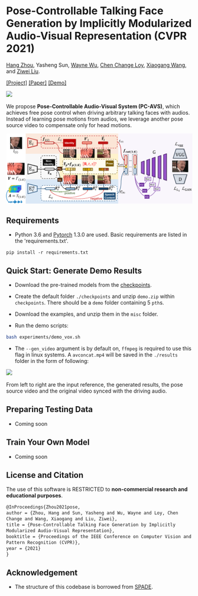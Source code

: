 # Pose-Controllable Talking Face Generation by Implicitly Modularized Audio-Visual Representation (CVPR 2021)

[Hang Zhou](https://hangz-nju-cuhk.github.io/), Yasheng Sun, [Wayne Wu](https://wywu.github.io/), [Chen Change Loy](http://personal.ie.cuhk.edu.hk/~ccloy/), [Xiaogang Wang](http://www.ee.cuhk.edu.hk/~xgwang/), and [Ziwei Liu](https://liuziwei7.github.io/).

[[Project]](https://hangz-nju-cuhk.github.io/projects/PC-AVS) [[Paper]](https://arxiv.org/abs/1807.07860) [[Demo]](https://www.youtube.com/watch?v=-J2zANwdjcQ)

[comment]: <> (<img src='./misc/teaser.png' width=880>)


<img src='./misc/demo.gif' width=720>

We propose **Pose-Controllable Audio-Visual System (PC-AVS)**, 
which achieves free pose control when driving arbitrary talking faces with audios. Instead of learning pose motions from audios, we leverage another pose source video to compensate only for head motions.


<img src='./misc/method.png' width=880>

## Requirements
* Python 3.6 and [Pytorch](https://pytorch.org/) 1.3.0 are used. Basic requirements are listed in the 'requirements.txt'.

```
pip install -r requirements.txt
```


## Quick Start: Generate Demo Results
* Download the pre-trained models from the [checkpoints](https://drive.google.com/file/d/1Zehr3JLIpzdg2S5zZrhIbpYPKF-4gKU_/view?usp=sharing).

* Create the default folder ```./checkpoints``` and 
unzip ```demo.zip``` within ```checkpoints```. There should be a ```demo``` folder containing 5 ```pth```s.

* Download the examples, and unzip them in the ```misc``` folder.

* Run the demo scripts:
``` bash
bash experiments/demo_vox.sh
```


* The ```--gen_video``` argument is by default on, 
```ffmpeg``` is required to use this flag in linux systems. 
A ```avconcat.mp4``` will be saved in the ```./results``` folder 
in the form of following:

<img src='./misc/output.gif' width=320>

From left to right are the input reference, the generated results,
the pose source video and the original video synced with the driving audio.

## Preparing Testing Data
* Coming soon

## Train Your Own Model
* Coming soon

## License and Citation
The use of this software is RESTRICTED to **non-commercial research and educational purposes**.

```
@InProceedings{Zhou2021pose,
author = {Zhou, Hang and Sun, Yasheng and Wu, Wayne and Loy, Chen Change and Wang, Xiaogang and Liu, Ziwei},
title = {Pose-Controllable Talking Face Generation by Implicitly Modularized Audio-Visual Representation},
booktitle = {Proceedings of the IEEE Conference on Computer Vision and Pattern Recognition (CVPR)},
year = {2021}
}
```

## Acknowledgement
* The structure of this codebase is borrowed from [SPADE](https://github.com/NVlabs/SPADE).
